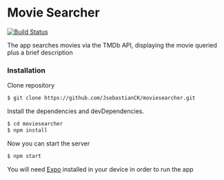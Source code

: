 # Movie Searcher
[![Build Status](https://travis-ci.org/joemccann/dillinger.svg?branch=master)](https://travis-ci.org/joemccann/dillinger)

The app searches movies via the TMDb API, displaying the movie queried plus a brief description

### Installation

Clone repository

```sh
$ git clone https://github.com/JsebastianCK/moviesearcher.git
```
Install the dependencies and devDependencies.

```sh
$ cd moviesearcher
$ npm install
```

Now you can start the server

```sh
$ npm start
```

You will need [Expo](https://expo.io/) installed in your device in order to run the app

